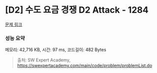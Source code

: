 # [D2] 수도 요금 경쟁 D2 Attack - 1284 

[문제 링크](https://swexpertacademy.com/main/code/problem/problemDetail.do?contestProbId=AV189xUaI8UCFAZN) 

### 성능 요약

메모리: 42,716 KB, 시간: 97 ms, 코드길이: 482 Bytes



> 출처: SW Expert Academy, https://swexpertacademy.com/main/code/problem/problemList.do